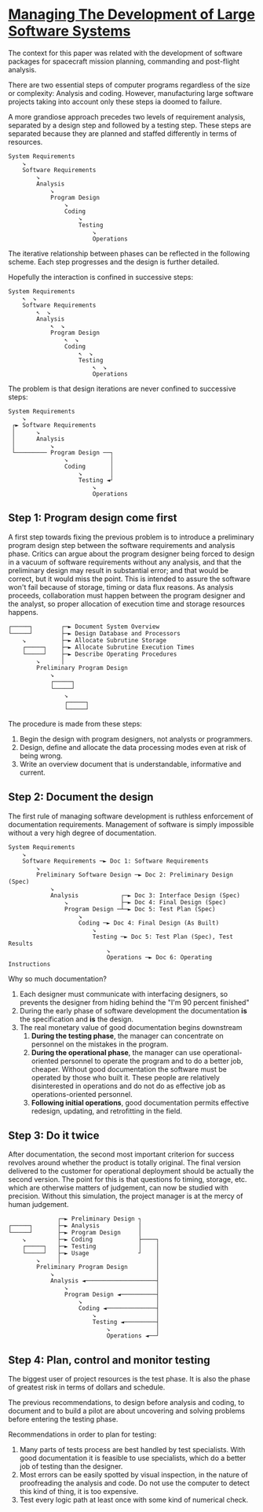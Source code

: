 # [Managing The Development of Large Software Systems](http://www-scf.usc.edu/~csci201/lectures/Lecture11/royce1970.pdf)

The context for this paper was related with the development of software packages for spacecraft mission planning, commanding and post-flight analysis.

There are two essential steps of computer programs regardless of the size or complexity: Analysis and coding. However, manufacturing large software projects taking into account only these steps ia doomed to failure.

A more grandiose approach precedes two levels of requirement analysis, separated by a design step and followed by a testing step. These steps are separated because they are planned and staffed differently in terms of resources.

    System Requirements
        ↘
        Software Requirements
            ↘
            Analysis
                ↘
                Program Design
                    ↘
                    Coding
                        ↘
                        Testing
                            ↘
                            Operations

The iterative relationship between phases can be reflected in the following scheme. Each step progresses and the design is further detailed.

Hopefully the interaction is confined in successive steps:

    System Requirements
        ↖  ↘
        Software Requirements
            ↖  ↘
            Analysis
                ↖  ↘
                Program Design
                    ↖  ↘
                    Coding
                        ↖  ↘
                        Testing
                            ↖  ↘
                            Operations

The problem is that design iterations are never confined to successive steps:

    System Requirements
        ↘
     ┌► Software Requirements
     │      ↘
     │      Analysis
     │          ↘
     └───────── Program Design ──┐
                    ↘            │
                    Coding       │
                        ↘        │
                        Testing ◄┘
                            ↘
                            Operations

## Step 1: Program design come first

A first step towards fixing the previous problem is to introduce a preliminary program design step between the software requirements and analysis phase. Critics can argue about the program designer being forced to design in a vacuum of software requirements without any analysis, and that the preliminary design may result in substantial error; and that would be correct, but it would miss the point. This is intended to assure the software won't fail because of storage, timing or data flux reasons. As analysis proceeds, collaboration must happen between the program designer and the analyst, so proper allocation of execution time and storage resources happens.

    ┌─────┐        ┌─► Document System Overview
    └─────┘        ├─► Design Database and Processors
        ↘          ├─► Allocate Subrutine Storage
        ┌─────┐    ├─► Allocate Subrutine Execution Times
        └─────┘    ├─► Describe Operating Procedures
            ↘      │
            Preliminary Program Design
                ↘
                ┌─────┐
                └─────┘
                    ↘
                    ┌─────┐
                    └─────┘

The procedure is made from these steps:
1. Begin the design with program designers, not analysts or programmers.
2. Design, define and allocate the data processing modes even at risk of being wrong.
3. Write an overview document that is understandable, informative and current.

## Step 2: Document the design

The first rule of managing software development is ruthless enforcement of documentation requirements. Management of software is simply impossible without a very high degree of documentation.


    System Requirements
        ↘
        Software Requirements ─► Doc 1: Software Requirements
            ↘
            Preliminary Software Design ─► Doc 2: Preliminary Design (Spec)
                ↘
                Analysis            ┌─► Doc 3: Interface Design (Spec)
                    ↘               ├─► Doc 4: Final Design (Spec)
                    Program Design ─┴─► Doc 5: Test Plan (Spec)
                        ↘
                        Coding ─► Doc 4: Final Design (As Built)
                            ↘
                            Testing ─► Doc 5: Test Plan (Spec), Test Results
                                ↘
                                Operations ─► Doc 6: Operating Instructions

Why so much documentation?
1. Each designer must communicate with interfacing designers, so prevents the designer from hiding behind the "I'm 90 percent finished"
2. During the early phase of software development the documentation **is** the specification and **is** the design.
3. The real monetary value of good documentation begins downstream
    1. **During the testing phase**, the manager can concentrate on personnel on the mistakes in the program.
    2. **During the operational phase**, the manager can use operational-oriented personnel to operate the program and to do a better job, cheaper. Without good documentation the software must be operated by those who built it. These people are relatively disinterested in operations and do not do as effective job as operations-oriented personnel.
    3. **Following initial operations**, good documentation permits effective redesign, updating, and retrofitting in the field.

## Step 3: Do it twice

After documentation, the second most important criterion for success revolves around whether the product is totally original. The final version delivered to the customer for operational deployment should be actually the second version. The point for this is that questions fo timing, storage, etc. which are otherwise matters of judgement, can now be studied with precision. Without this simulation, the project manager is at the mercy of human judgement.


                  ┌─► Preliminary Design ┐
    ┌─────┐       ├─► Analysis           │
    └─────┘       ├─► Program Design     │
        ↘         ├─► Coding             ├────┐
        ┌─────┐   ├─► Testing            │    │
        └─────┘   ├─► Usage              ┘    │
            ↘     │                           │
            Preliminary Program Design        │
                ↘                             │
                Analysis ◄────────────────────┤
                    ↘                         │
                    Program Design ◄──────────┤
                        ↘                     │
                        Coding ◄──────────────┤
                            ↘                 │
                            Testing ◄─────────┤
                                ↘             │
                                Operations ◄──┘

## Step 4: Plan, control and monitor testing

The biggest user of project resources is the test phase. It is also the phase of greatest risk in terms of dollars and schedule.

The previous recommendations, to design before analysis and coding, to document and to build a pilot are about uncovering and solving problems before entering the testing phase.

Recommendations in order to plan for testing:
1. Many parts of tests process are best handled by test specialists. With good documentation it is feasible to use specialists, which do a better job of testing than the designer.
2. Most errors can be easily spotted by visual inspection, in the nature of proofreading the analysis and code. Do not use the computer to detect this kind of thing, it is too expensive.
3. Test every logic path at least once with some kind of numerical check.